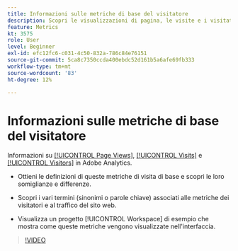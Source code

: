 ```yaml
---
title: Informazioni sulle metriche di base del visitatore
description: Scopri le visualizzazioni di pagina, le visite e i visitatori in Adobe Analytics. Acquisisci insight nelle metriche visitatore di base che ti aiutano a comprendere il traffico del tuo sito web.
feature: Metrics
kt: 3575
role: User
level: Beginner
exl-id: efc12fc6-c031-4c50-832a-786c84e76151
source-git-commit: 5ca8c7350ccda400ebdc52d161b5a6afe69fb333
workflow-type: tm+mt
source-wordcount: '83'
ht-degree: 12%

---
```


# Informazioni sulle metriche di base del visitatore

Informazioni su [[!UICONTROL Page Views]](https://experienceleague.adobe.com/docs/analytics/components/metrics/page-views.html?lang=it), [[!UICONTROL Visits]](https://experienceleague.adobe.com/docs/analytics/components/metrics/visits.html?lang=it) e [[!UICONTROL Visitors]](https://experienceleague.adobe.com/docs/analytics/components/metrics/unique-visitors.html?lang=it) in Adobe Analytics.

* Ottieni le definizioni di queste metriche di visita di base e scopri le loro somiglianze e differenze.

* Scopri i vari termini (sinonimi o parole chiave) associati alle metriche dei visitatori e al traffico del sito web.

* Visualizza un progetto [!UICONTROL Workspace] di esempio che mostra come queste metriche vengono visualizzate nell&#39;interfaccia.

>[!VIDEO](https://video.tv.adobe.com/v/37376/?quality=12&learn=on&captions=ita)
